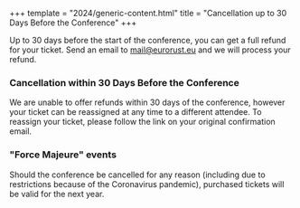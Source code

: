 +++
template = "2024/generic-content.html"
title = "Cancellation up to 30 Days Before the Conference"
+++

<div class="box">
  <p>Up to 30 days before the start of the conference, you can get a full refund for your ticket. Send an email to <a href="mailto:mail@eurorust.eu">mail@eurorust.eu</a> and we will process your refund.</p>
</div>

<h3 class="mb-3 mt-7">Cancellation within 30 Days Before the Conference</h3>
<div class="box">
  <p>We are unable to offer refunds within 30 days of the conference, however your ticket can be reassigned at any time to a different attendee. To reassign your ticket, please follow the link on your original confirmation email.</p>
</div>

<h3 class="mb-3 mt-7">"Force Majeure" events</h3>
<div class="box">
  <p>Should the conference be cancelled for any reason (including due to restrictions because of the Coronavirus pandemic), purchased tickets will be valid for the next year.</p>
</div>